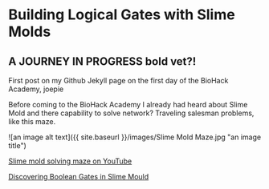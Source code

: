 # Building Logical Gates with Slime Molds

## A JOURNEY IN PROGRESS   **bold**    **vet?!**

First post on my Github Jekyll page on the first day of the BioHack Academy, joepie

Before coming to the BioHack Academy I already had heard about Slime Mold and there capability to solve network? Traveling salesman problems, like this maze. 

![an image alt text]({{ site.baseurl }}/images/Slime Mold Maze.jpg "an image title")

[Slime mold solving maze on YouTube](https://www.youtube.com/watch?v=5UfMU9TsoEM)

[Discovering Boolean Gates in Slime Mould](https://arxiv.org/pdf/1607.02168.pdf)


